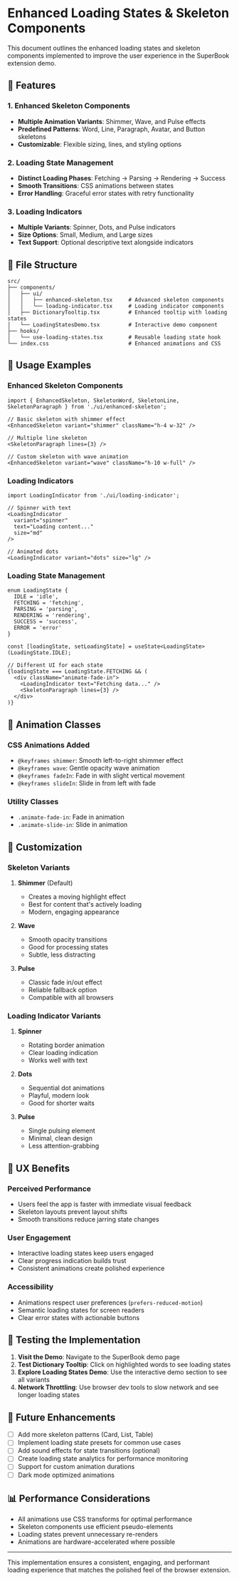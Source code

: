 # Enhanced Loading States & Skeleton Components

This document outlines the enhanced loading states and skeleton components implemented to improve the user experience in the SuperBook extension demo.

## 🎯 Features

### 1. Enhanced Skeleton Components
- **Multiple Animation Variants**: Shimmer, Wave, and Pulse effects
- **Predefined Patterns**: Word, Line, Paragraph, Avatar, and Button skeletons
- **Customizable**: Flexible sizing, lines, and styling options

### 2. Loading State Management
- **Distinct Loading Phases**: Fetching → Parsing → Rendering → Success
- **Smooth Transitions**: CSS animations between states
- **Error Handling**: Graceful error states with retry functionality

### 3. Loading Indicators
- **Multiple Variants**: Spinner, Dots, and Pulse indicators
- **Size Options**: Small, Medium, and Large sizes
- **Text Support**: Optional descriptive text alongside indicators

## 📁 File Structure

```
src/
├── components/
│   ├── ui/
│   │   ├── enhanced-skeleton.tsx     # Advanced skeleton components
│   │   └── loading-indicator.tsx     # Loading indicator components
│   ├── DictionaryTooltip.tsx         # Enhanced tooltip with loading states
│   └── LoadingStatesDemo.tsx         # Interactive demo component
├── hooks/
│   └── use-loading-states.tsx        # Reusable loading state hook
└── index.css                         # Enhanced animations and CSS
```

## 🚀 Usage Examples

### Enhanced Skeleton Components

```tsx
import { EnhancedSkeleton, SkeletonWord, SkeletonLine, SkeletonParagraph } from './ui/enhanced-skeleton';

// Basic skeleton with shimmer effect
<EnhancedSkeleton variant="shimmer" className="h-4 w-32" />

// Multiple line skeleton
<SkeletonParagraph lines={3} />

// Custom skeleton with wave animation
<EnhancedSkeleton variant="wave" className="h-10 w-full" />
```

### Loading Indicators

```tsx
import LoadingIndicator from './ui/loading-indicator';

// Spinner with text
<LoadingIndicator 
  variant="spinner" 
  text="Loading content..." 
  size="md" 
/>

// Animated dots
<LoadingIndicator variant="dots" size="lg" />
```

### Loading State Management

```tsx
enum LoadingState {
  IDLE = 'idle',
  FETCHING = 'fetching',
  PARSING = 'parsing',
  RENDERING = 'rendering',
  SUCCESS = 'success',
  ERROR = 'error'
}

const [loadingState, setLoadingState] = useState<LoadingState>(LoadingState.IDLE);

// Different UI for each state
{loadingState === LoadingState.FETCHING && (
  <div className="animate-fade-in">
    <LoadingIndicator text="Fetching data..." />
    <SkeletonParagraph lines={3} />
  </div>
)}
```

## 🎨 Animation Classes

### CSS Animations Added
- `@keyframes shimmer`: Smooth left-to-right shimmer effect
- `@keyframes wave`: Gentle opacity wave animation
- `@keyframes fadeIn`: Fade in with slight vertical movement
- `@keyframes slideIn`: Slide in from left with fade

### Utility Classes
- `.animate-fade-in`: Fade in animation
- `.animate-slide-in`: Slide in animation

## 🔧 Customization

### Skeleton Variants

1. **Shimmer** (Default)
   - Creates a moving highlight effect
   - Best for content that's actively loading
   - Modern, engaging appearance

2. **Wave**
   - Smooth opacity transitions
   - Good for processing states
   - Subtle, less distracting

3. **Pulse**
   - Classic fade in/out effect
   - Reliable fallback option
   - Compatible with all browsers

### Loading Indicator Variants

1. **Spinner**
   - Rotating border animation
   - Clear loading indication
   - Works well with text

2. **Dots**
   - Sequential dot animations
   - Playful, modern look
   - Good for shorter waits

3. **Pulse**
   - Single pulsing element
   - Minimal, clean design
   - Less attention-grabbing

## 🎯 UX Benefits

### Perceived Performance
- Users feel the app is faster with immediate visual feedback
- Skeleton layouts prevent layout shifts
- Smooth transitions reduce jarring state changes

### User Engagement
- Interactive loading states keep users engaged
- Clear progress indication builds trust
- Consistent animations create polished experience

### Accessibility
- Animations respect user preferences (`prefers-reduced-motion`)
- Semantic loading states for screen readers
- Clear error states with actionable buttons

## 🧪 Testing the Implementation

1. **Visit the Demo**: Navigate to the SuperBook demo page
2. **Test Dictionary Tooltip**: Click on highlighted words to see loading states
3. **Explore Loading States Demo**: Use the interactive demo section to see all variants
4. **Network Throttling**: Use browser dev tools to slow network and see longer loading states

## 🔮 Future Enhancements

- [ ] Add more skeleton patterns (Card, List, Table)
- [ ] Implement loading state presets for common use cases
- [ ] Add sound effects for state transitions (optional)
- [ ] Create loading state analytics for performance monitoring
- [ ] Support for custom animation durations
- [ ] Dark mode optimized animations

## 📊 Performance Considerations

- All animations use CSS transforms for optimal performance
- Skeleton components use efficient pseudo-elements
- Loading states prevent unnecessary re-renders
- Animations are hardware-accelerated where possible

---

This implementation ensures a consistent, engaging, and performant loading experience that matches the polished feel of the browser extension.